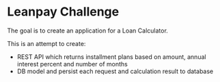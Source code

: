 # Leanpay Challenge
 The goal is to create an application for a Loan Calculator.
 
 This is an attempt to create:
- REST API which returns installment plans based on amount, annual interest percent and number of months
- DB model and persist each request and calculation result to database
